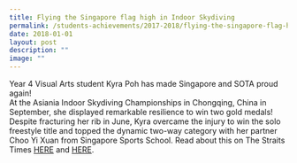 ```yaml
---
title: Flying the Singapore flag high in Indoor Skydiving
permalink: /students-achievements/2017-2018/flying-the-singapore-flag-high-in-indoor-skydiving/
date: 2018-01-01
layout: post
description: ""
image: ""
---
```

Year 4 Visual Arts student Kyra Poh has made Singapore and SOTA proud again!  
At the Asiania Indoor Skydiving Championships in Chongqing, China in September, she displayed remarkable resilience to win two gold medals! Despite fracturing her rib in June, Kyra overcame the injury to win the solo freestyle title and topped the dynamic two-way category with her partner Choo Yi Xuan from Singapore Sports School. Read about this on The Straits Times [HERE](http://str.sg/oei5) and [HERE](http://str.sg/oe3M).